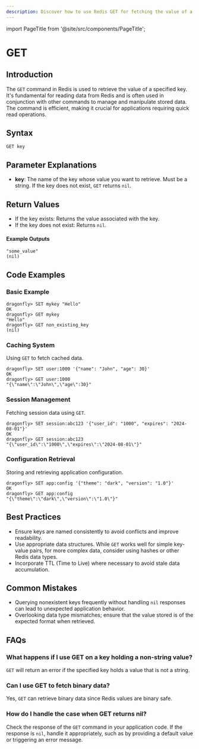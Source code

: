 ```yaml
---
description: Discover how to use Redis GET for fetching the value of a defined key.
---
```


import PageTitle from '@site/src/components/PageTitle';

# GET

<PageTitle title="Redis GET Explained (Better Than Official Docs)" />

## Introduction

The `GET` command in Redis is used to retrieve the value of a specified key. It's fundamental for reading data from Redis and is often used in conjunction with other commands to manage and manipulate stored data. The command is efficient, making it crucial for applications requiring quick read operations.

## Syntax

```plaintext
GET key
```

## Parameter Explanations

- **key**: The name of the key whose value you want to retrieve. Must be a string. If the key does not exist, `GET` returns `nil`.

## Return Values

- If the key exists: Returns the value associated with the key.
- If the key does not exist: Returns `nil`.

#### Example Outputs

```plaintext
"some_value"
(nil)
```

## Code Examples

### Basic Example

```cli
dragonfly> SET mykey "Hello"
OK
dragonfly> GET mykey
"Hello"
dragonfly> GET non_existing_key
(nil)
```

### Caching System

Using `GET` to fetch cached data.

```cli
dragonfly> SET user:1000 '{"name": "John", "age": 30}'
OK
dragonfly> GET user:1000
"{\"name\":\"John\",\"age\":30}"
```

### Session Management

Fetching session data using `GET`.

```cli
dragonfly> SET session:abc123 '{"user_id": "1000", "expires": "2024-08-01"}'
OK
dragonfly> GET session:abc123
"{\"user_id\":\"1000\",\"expires\":\"2024-08-01\"}"
```

### Configuration Retrieval

Storing and retrieving application configuration.

```cli
dragonfly> SET app:config '{"theme": "dark", "version": "1.0"}'
OK
dragonfly> GET app:config
"{\"theme\":\"dark\",\"version\":\"1.0\"}"
```

## Best Practices

- Ensure keys are named consistently to avoid conflicts and improve readability.
- Use appropriate data structures. While `GET` works well for simple key-value pairs, for more complex data, consider using hashes or other Redis data types.
- Incorporate TTL (Time to Live) where necessary to avoid stale data accumulation.

## Common Mistakes

- Querying nonexistent keys frequently without handling `nil` responses can lead to unexpected application behavior.
- Overlooking data type mismatches; ensure that the value stored is of the expected format when retrieved.

## FAQs

### What happens if I use GET on a key holding a non-string value?

`GET` will return an error if the specified key holds a value that is not a string.

### Can I use GET to fetch binary data?

Yes, `GET` can retrieve binary data since Redis values are binary safe.

### How do I handle the case when GET returns nil?

Check the response of the `GET` command in your application code. If the response is `nil`, handle it appropriately, such as by providing a default value or triggering an error message.
